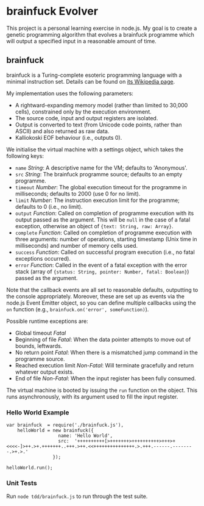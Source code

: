 # brainfuck Evolver

This project is a personal learning exercise in node.js. My goal is to
create a genetic programming algorithm that evolves a brainfuck
programme which will output a specified input in a reasonable amount of
time.

## brainfuck

brainfuck is a Turing-complete esoteric programming language with a
minimal instruction set. Details can be found on [its Wikipedia
page](http://en.wikipedia.org/wiki/Brainfuck).

My implementation uses the following parameters:

* A rightward-expanding memory model (rather than limited to 30,000
  cells), constrained only by the execution environment.
* The source code, input and output registers are isolated.
* Output is converted to text (from Unicode code points, rather than
  ASCII) and also returned as raw data.
* Kalliokoski EOF behaviour (i.e., outputs 0).

We initialise the virtual machine with a settings object, which takes
the following keys:

* `name` *String*: A descriptive name for the VM; defaults to
  'Anonymous'.
* `src` *String*: The brainfuck programme source; defaults to an empty
  programme.
* `timeout` *Number*: The global execution timeout for the programme in
  milliseconds; defaults to 2000 (use 0 for no limit).
* `limit` *Number*: The instruction execution limit for the programme;
  defaults to 0 (i.e., no limit).
* `output` *Function*: Called on completion of programme execution with
  its output passed as the argument. This will be `null` in the case of
  a fatal exception, otherwise an object of `{text: String, raw:
  Array}`.
* `complete` *Function*: Called on completion of programme execution
  with three arguments: number of operations, starting timestamp (Unix
  time in milliseconds) and number of memory cells used.
* `success` *Function*: Called on successful program execution (i.e., no
  fatal exceptions occurred).
* `error` *Function*: Called in the event of a fatal exception with the
  error stack (array of `{status: String, pointer: Number, fatal:
  Boolean}`) passed as the argument.

Note that the callback events are all set to reasonable defaults,
outputting to the console appropriately. Moreover, these are set up as
events via the node.js Event Emitter object, so you can define multiple
callbacks using the `on` function (e.g., `brainfuck.on('error',
someFunction)`).

Possible runtime exceptions are:

* Global timeout *Fatal*
* Beginning of file *Fatal*: When the data pointer attempts to move out
  of bounds, leftwards.
* No return point *Fatal*: When there is a mismatched jump command in
  the programme source.
* Reached execution limit *Non-Fatal*: Will terminate gracefully and
  return whatever output exists.
* End of file *Non-Fatal*: When the input register has been fully
  consumed.

The virtual machine is booted by issuing the `run` function on the
object. This runs asynchronously, with its argument used to fill the
input register.

### Hello World Example
   
    var brainfuck  = require('./brainfuck.js'),
        helloWorld = new brainfuck({
                       name: 'Hello World',
                       src:  '++++++++++[>+++++++>++++++++++>+++>+<<<<-]>++.>+.+++++++..+++.>++.<<+++++++++++++++.>.+++.------.--------.>+.>.'
                     });

    helloWorld.run();

### Unit Tests

Run `node tdd/brainfuck.js` to run through the test suite.
